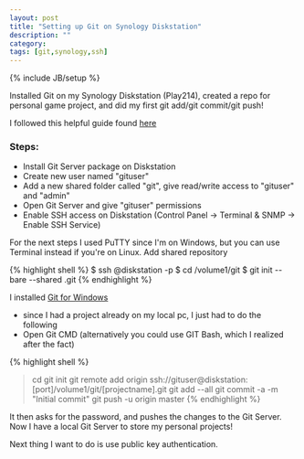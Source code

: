 ```yaml
---
layout: post
title: "Setting up Git on Synology Diskstation"
description: ""
category: 
tags: [git,synology,ssh]
---
```

{% include JB/setup %}

Installed Git on my Synology Diskstation (Play214), created a repo for personal game project, and did my first git add/git commit/git push!

I followed this helpful guide found [here](http://blog.netgloo.com/2015/04/20/git-server-on-synology-ds115j-installation-and-configurations)

### Steps:
- Install Git Server package on Diskstation
- Create new user named "gituser"
- Add a new shared folder called "git", give read/write access to "gituser" and "admin"
- Open Git Server and give "gituser" permissions
- Enable SSH access on Diskstation (Control Panel -> Terminal & SNMP -> Enable SSH Service)

For the next steps I used PuTTY since I'm on Windows, but you can use Terminal instead if you're on Linux.
Add shared repository 

{% highlight shell %}
$ ssh <adminuser>@diskstation -p <port>
$ cd /volume1/git
$ git init --bare --shared <projectname>.git
{% endhighlight %}

I installed [Git for Windows](https://git-scm.com/downloads)
- since I had a project already on my local pc, I just had to do the following
- Open Git CMD (alternatively you could use GIT Bash, which I realized after the fact)

{% highlight shell %}
> cd <path to project>
> git init
> git remote add origin ssh://gituser@diskstation:[port]/volume1/git/[projectname].git
> git add --all
> git commit -a -m "Initial commit"
> git push -u origin master
{% endhighlight %}

It then asks for the password, and pushes the changes to the Git Server. Now I have a local Git Server to store my personal projects!

Next thing I want to do is use public key authentication.